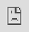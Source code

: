 # Works

## **Eat to Look Inside**

2020

![eattolookinside-1](img/portfolio/eattolookinside-1.jpg)

Eat to look inside (2020) is the first in a series of audiovisual performance actions that explore sound, images, and the symbolic potential the act of eating. This work proposes eating as a playful act to obtain information and inspect objects in a transdisciplinary way.

Eat to look inside addresses a proposal for non-verbal communication and libidinal evolution, through which the relationship with an object is expressed and organized. This work proposes a distance through a single audiovisual stimulus, whose interaction occurs only at the perceptual level through the observation. You can access through this link:

[**Visit Eat to look inside**](content/eattolookinside/eat-to-look-inside.html)

Note: after accessing the link, click / tap on the screen.

![eattolookinside-2](img/portfolio/eattolookinside-2.jpg)

&nbsp;
&nbsp;
&nbsp;
&nbsp;
---

## **One Line**

2019

![oneline-1](img/portfolio/oneline-1.jpg)

One Line is a sound performance that explores the body and movement as a continuous succession of points tracing a space that does not form a particular figure. The body interacts/intervenes/activates a beam of laser light that is curved by sound and expands as a set of points on the same plane. In this way, the body and the line become an indivisible entity.

![oneline-2](img/portfolio/oneline-2.jpg)

When the rest of the point-body in motion on the plane is destroyed, it moves in space, giving rise to the line. One Line represents the simplest and purest performative form which, at the same time, can be dynamic and varied. In this performance, the boundaries are blurred and the periphery becomes a contour and its container.

<div class="video-container">
    <!-- Replace "your_video.mp4" with the actual path to your local video file -->
    <iframe src="img/portfolio/oneline-video.mp4" frameborder="0" allowfullscreen sandbox></iframe>
</div>

Idea, general concept and device design: Ezequiel Abregu
Performance: Ezequiel Abregu, Florencia Staldecker

![oneline-3](img/portfolio/oneline-3.jpg)

&nbsp;
&nbsp;
&nbsp;
&nbsp;
---

## **The Artificial Grandparents**

2018

![abuelos-1](img/portfolio/abuelos-1.jpg)

Constanza (Mexico, 1990) has a house in her head. And it is not exactly that of Sáenz Peña Street 1041 in Zárate, the one that her great-grandparents built and where her mother grew up before her grandparents’ exile.

<div class="video-container">
    <iframe src="https://www.youtube.com/embed/-jrTA1fqlc0" title="Los Abuelos Artificiales (2018) Trailer" frameborder="0" allow="accelerometer; autoplay; clipboard-write; encrypted-media; gyroscope; picture-in-picture; web-share" allowfullscreen style="position: absolute; top: 0; left: 0; width: 100%; height: 100%;"></iframe>
</div>

With the help of “artificial intelligence”, she believes that she can take advantage of that interior house, built by family memory, to recover something of value that vanished when she lost the house.

We accompany her to the door of the house today, but it seems to be more the architecture of another family memory. If memory builds and overwrites in other ways, generating other realities, what value does the truth actual resident in that house have?

![abuelos-2](img/portfolio/abuelos-2.jpg)

**BODY INTERACTIVE LABORATORY**

Latin American Experimental Hypermedia Center CheLA Buenos Aires, Argentina + Remap Ucla University of California, LA

Performance: Constanza Casamadrid
Multimedia Design: Myriam Beutelspacher Myri Alcántar
Interactivity Design: Juan Camilo León Sarmiento
Dramaturgy and Staging: Ezequiel EC Steinman
Sound Design and Original Music: Ezequiel Abregu
Programming: Luciano Toledo TOLCH, Juan León Sarmiento
Constanza Casamadrid
Video: Ezequiel Steinman

![abuelos-3](img/portfolio/abuelos-3.png)

**Laboratory equipment OPEN P TRACK + TOUCH DESIGNER**

Jeff Burke – Director.
Santiago Núñez – Co-Director.
Belén Tondo – Producer.
Francisca Armando – Producer.
Jared J. Stein – Resident artist / mentor, writer and playwright.
Matthew Ragan – Resident / mentor artist, interactive media.
Peter Gusev – Resident / mentor artist, software development.
Zoe Sandoval – Resident artist, interactive media.
Randy Illum – Resident artist, information studies.
Sam Amin – Resident artist, software development.
Renee MacDonald – REMAP project coordinator.
Jael Díaz Vila – Graphic Design.

&nbsp;
&nbsp;
&nbsp;
&nbsp;
---

## **Urban Bosque**

2018

![urban-1](img/portfolio/urbanbosque-1.jpg)

URBAN BOSQUE was conceived of on three poetic points:

- **Organicity**: understood as the extension of the body’s own gesture through sound discourse,
- **Spontaneity**: taken as the matrix of artistic composition, generating stories that unite the pieces,
- **Urban Environment**: considered influence of the contemporary city in an immersive sound context.

&nbsp;

<div style="display: flex; justify-content: center;">
    <iframe style="border: 0; width: 350px; height: 470px;" src="https://bandcamp.com/EmbeddedPlayer/album=3825272852/size=large/bgcol=ffffff/linkcol=0687f5/tracklist=false/transparent=true/" seamless><a href="https://urbanbosque.bandcamp.com/album/2nd-body">2nd Body by URBAN BOSQUE</a></iframe>
</div>

&nbsp;

The instruments chosen consist of a wide range of analog synthesizers, voices, electric guitar, zither and a variety of native wind instruments. URBAN BOSQUE tries to investigate the intrinsic organicity of electric-analogue sound and the dialogue produced by acoustic instruments.

![urban-2](img/portfolio/urbanbosque-2.jpg)

URBAN BOSQUE intends to establish the relationship between electricity, as a generator of sound, and the energy (mechanical, wind, electric) that comes from the body that excites the various acoustic instruments.

![urban-3](img/portfolio/urbanbosque-3.png)

&nbsp;
&nbsp;
&nbsp;
&nbsp;
---

## **MUTE**

![mute-1](img/portfolio/mute-1.jpg)

MUTE is an experimental music duo from Buenos Aires, Argentina, composed by Ezequiel Abregú and Martín Matus, where the construction of sound emerges from procedure and gesture. Our aesthetic has been influenced by many styles (contemporary, ambient, electronic and experimental noise), trying to make a personal and original proposal.

&nbsp;

<div style="display: flex; justify-content: center;">
<iframe style="border: 0; width: 350px; height: 470px;" src="https://bandcamp.com/EmbeddedPlayer/album=3670641168/size=large/bgcol=ffffff/linkcol=0687f5/tracklist=false/transparent=true/" seamless><a href="https://mute-ar.bandcamp.com/album/mute">Mute by Mute</a></iframe>
</div>

&nbsp;

![mute-2](img/portfolio/mute-2.jpg)

&nbsp;

![mute-3](img/portfolio/mute-3.jpg)

&nbsp;
&nbsp;
&nbsp;
&nbsp;
---

## **500k**

![500k-1](img/portfolio/500k-1.jpg)

500k is a guitar duo composed by Ezequiel Abregú and Pablo Chimenti, where the construction of sound emerges from procedure and gesture. The project generates feedback saturating analog and digital processes as a basis for expansion and contraction of the timbrical texture. Improvisation, experimental music and composition melt into the performative experience.

&nbsp;

<div style="display: flex; justify-content: center;">
<iframe style="border: 0; width: 350px; height: 470px;" src="https://bandcamp.com/EmbeddedPlayer/album=2284738395/size=large/bgcol=ffffff/linkcol=0687f5/tracklist=false/transparent=true/" seamless><a href="https://chanchodiscos.bandcamp.com/album/aproximaci-n-dig-chd074">Aproximación (Dig. CHD074) by 500k (2019)</a></iframe>
</div>

&nbsp;

<div style="display: flex; justify-content: center;">
<iframe style="border: 0; width: 350px; height: 470px;" src="https://bandcamp.com/EmbeddedPlayer/album=3402610821/size=large/bgcol=ffffff/linkcol=0687f5/tracklist=false/transparent=true/" seamless><a href="https://chanchodiscos.bandcamp.com/album/500k-500k-cd-dig-chd011">500k - 500k (CD/Dig - CHD011) by 500k (2016)</a></iframe>
</div>

&nbsp;

<div class="video-container">
<iframe title="vimeo-player" src="https://player.vimeo.com/video/185746862?h=7c69bb315c" width="640" height="360" frameborder="0"    allowfullscreen></iframe>
</div>

<div class="video-container">
<iframe width="627" height="353" src="https://www.youtube.com/embed/sMELZXPBYAE" title="500K Album ::: Making of" frameborder="0" allow="accelerometer; autoplay; clipboard-write; encrypted-media; gyroscope; picture-in-picture; web-share" allowfullscreen></iframe>
</div>

<div class="video-container">
<iframe width="627" height="353" src="https://www.youtube.com/embed/ZXymU_PsINk" title="500K B Trailer I HD" frameborder="0" allow="accelerometer; autoplay; clipboard-write; encrypted-media; gyroscope; picture-in-picture; web-share" allowfullscreen></iframe>
</div>

&nbsp;

![500k-2](img/portfolio/500k-2.jpg)

![500k-3](img/portfolio/500k-3.jpg)

![500k-4](img/portfolio/500k-4.jpg)

&nbsp;

&nbsp;
&nbsp;
&nbsp;
&nbsp;
---

## **Chrysalis**

2016

![crisalida-1](img/portfolio/crisalida-1.jpg)

Chrysalis is an Interactive Sound Sculpture that relates sustainability, the human link with its environment and the processes that it generates over time. The authors of the sculpture are Carla Colombini (sculptor), Ezequiel Abregú & Martín Matus (sound artists).

![crisalida-2](img/portfolio/crisalida-2.jpg)

Chrysalis consists of a sculpture elaborated, for the most part, using a lot of e-waste. From a symbolic point of view, it proposes a critical and reflective position on the treatment of e-waste, encouraging spectators to reflect on environment problems and sustainability from art. In this framework, the work proposes a symbolic projection of the existing problem between humans and their technological waste, thus revealing a space of direct correlation between the contemporary urban environment and its dumps. The excessive consumption of high-tech devices, the cultural evolution dependent on technology, the programmed obsolescence strategies and the lack of controls and policies on the treatment of technological waste generate a new taboo in urban societies: technological dumps. Due to the exponential increase of these sites we have, as a consequence, the expansion of their limits, progressively invading our urban space.

<div class="video-container">
<iframe width="627" height="353" src="https://www.youtube.com/embed/NIfb89eeNsI" title="CRISALIDA (metamorfosis)" frameborder="0" allow="accelerometer; autoplay; clipboard-write; encrypted-media; gyroscope; picture-in-picture; web-share" allowfullscreen></iframe>
</div>


Chrysalis intends to carry out, from the perspective of art, a reflexive look on this problem, concentrating on three main topics:

- Art and technology, proposing a possible solution to the problem by reusing technological waste as materials for the realization of the sculpture,
  
- Critical reflection, reaffirming the values referring to the way of relating to the city, the natural environment and technology, and
  
- Sustainability, postulating us as part of a generation that acts to satisfy their needs in a conscious and sustainable way.

![crisalida-3](img/portfolio/crisalida-3.jpg)

[**Poster & Technical Aspects**](https://lac.linuxaudio.org/2018/pdf/9-poster.pdf)

&nbsp;
&nbsp;
&nbsp;
&nbsp;
---

## **LEJOS**

2014

![lejos-1](img/portfolio/lejos-1.jpg)

The actress is searching for the bodies of biographical-fictional representations of the past in her memory. Through an extreme physical journey that begins with breathing, the bodies of the past appear and update to the present. Far away explores how to inhabit an empty space and rid the body of certain memory, in an attempt to transform the mechanisms of representation and to experiment some autonomy.

<div class="video-container">
<iframe title="vimeo-player" src="https://player.vimeo.com/video/124265742?h=f0650bf4a8" width="640" height="360" frameborder="0"    allowfullscreen></iframe>
</div>

LEJOS is a multidisciplinary research, combining theater, performance, visual and sound arts. From the beginning of the creative process, the challenge consisted of working on the perceptive thresholds of breathing and silence, in the unfolding of the acoustic-stage space and the transition points where a symbol or sound can be a thing or another depending on the context. In particular, from the point of view of the sound treatment of the work, the idea of memory as noise was approached as a key concept for the composition of the sound space. In this framework, the treatment of silence and noise acts as a spatial and temporal framework (which also connects with the character’s past), constituting a crucial link between the symbolic aspect of the work and the fictional past of the actress.

![lejos-2](img/portfolio/lejos-2.png)

**Credits**

Actress: Florencia Bergallo / Sound design and music: Ezequiel Abregú / Photo: Mariana Roveda Scenic / Dramaturgy: Florencia Bergallo y Marina Sarmiento / Dramaturgy advice: Ezequiel Steinman / Dressing design and production: Belén Parra / Photo character production: Néstor Burgos / Artistic collaboration: Julieta Potenze / Production: Cooperativa LEJOS / Production assistant: Julieta Benedetto / Technical assistant: Selva Aimé / Direction assistant: Micaela Moreno / Concept, choreography and direction: Marina Sarmiento

&nbsp;
&nbsp;
&nbsp;
&nbsp;
---

## **Los Viajes de Sarmiento**

Sarmiento's Journeys

2016

![viajes-1](img/portfolio/viajes-1.jpg)

Four women travel through different landscapes of their memory through a pulse that builds their own cartography. They constellate spectra and landscapes that recover the voices from the stones that the books name as desert. The physical and emotional experience of Sarmiento’s Journeys opens the possibility of inventing a communal, visceral and mestizo body anchored in the present.

<div class="video-container">
<iframe title="vimeo-player" src="https://player.vimeo.com/video/240777313?h=99c5d6dbee" width="640" height="360" frameborder="0"    allowfullscreen></iframe>
</div>

Sound design, original music & live performance for Sarmiento’s Journeys, directed by Marina Sarmiento.

Sarmiento’s Journeys proposes a contemporary and bastard appropriation of the trips that D. F. Sarmiento made during the 19th century. Through an aesthetic contrast in a biographical and singular journey, Marina Sarmiento together with the dancer M. Eugenia Roces, the actresses Cecilia Blanco and Florencia Bergallo and the musician Ezequiel Abregú, seek on stage to put in tension the memory of the body and the landscape.

![viajes-2](img/portfolio/viajes-2.jpg)

![viajes-4](img/portfolio/viajes-4.jpg)

**Credits**

Performers/Creatives: Florencia Bergallo, Cecilia Blanco, María Eugenia Roces, Marina Sarmiento / Sound Design & Live Performance: Ezequiel Abregú / Costumes: Belén Parra / Dramaturgy: Ezequiel Steinman / Bibliographic Advice: Julieta Benedetto y Natalia Lerussi / Photo: Marcos Crapa / Graphic Design: Martín Molinaro / Light Designer: Gonzalo Córdova / Sound Assistance: Exequiel Redchuk / Coach: Nicolas Delavanso / Choreograph Assistance: Débora Diskin / Director Assistance: María Eugenia Roces / Executive Producer: Julieta Benedetto / General Production: Cooperativa Los viajes de Sarmiento / Concept, Choreographer & Director: Marina Sarmiento

&nbsp;
&nbsp;
&nbsp;
&nbsp;
---

## **Bowl of Secrets**

2013

![bucaro-1](img/portfolio/bucaro-1.png)

Bowl of secrets is a generative sound installation created by Damián Anache, Ezequiel Abregu and Martín Matus, for the Nota al pie (Editorial Universidad Nacional de Quilme’s bookstore) opening, held on April 11, 2013.

*Listen Bowl of Secrets*

&nbsp;

<div id="waveform"></div>

&nbsp;

The approach of the composition is based on the idea of generative music. A computational algorithm was designed in the Pure Data (a.k.a. PD) environment using a system of rules in order to create a structure or sound texture where the sound results are unique each time. Bowl of secrets uses an arrangement of 8 speakers with an uniform and circular distribution as a reproduction device. The work articulates textures typical of electroacoustic music and texts by Erik Satie, using aesthetic criteria typical of the ambient stream. In this aesthetic line, the sound discourse tries to satisfy the listener in two levels: it offers an environment of auditory comfort and, at the same time, it provides a subject of interest in a situation of attentive listening to music. Both conditions work simultaneously without conditioning one reception or another.

&nbsp;
&nbsp;
&nbsp;
&nbsp;
---

## Two Pieces for Ensemble

2012

![oceanos-1](img/portfolio/oceanos-1.jpg)

**Instructions to get in touch with supra-physical worlds /  Oceans have ears**

In 2011, through the support of the music publishing company MELOS (Bs. As., Argentina), Ezequiel Abregu had the opportunity to work together with the Compañía Oblicua ensemble, directed by Mtro. Marcelo Delgado. From this collaboration emerged two instrumental ensemble pieces called “Instructions to get in touch with supra-physical worlds” and “Oceans have ears“. These pieces were premiered by the Compañía Oblicua (Oblique Company) on July 4, 2012, National Library auditorium (Buenos Aires, Argentina).

<div class="video-container">
<iframe width="627" height="353" src="https://www.youtube.com/embed/IomWRTrQtNI" title="Two pieces for ensamble (2012) - Ezequiel Abregu" frameborder="0" allow="accelerometer; autoplay; clipboard-write; encrypted-media; gyroscope; picture-in-picture; web-share" allowfullscreen></iframe>
</div>

&nbsp;
&nbsp;
&nbsp;
&nbsp;
---

## **Imaginarios de Barrio**

2013

![imaginarios-1](img/portfolio/imaginarios-1.jpg)

Imaginarios de <Barrio> (<Neighbourhood > imaginaries) is a generative sound installation performed within the framework of the Paternal Art and Politics 2013 call. It was originally presented in multi-channel surround audio system.

Imaginarios de <Barrio> (<Neighbourhood > imaginaries) proposes to rethink the concept of neighbourhood and individual experience in the place of belonging. Crossing elements of the collective imaginary with the staff creates a texture of symbols, anecdotes, emotion and experience.

The sound environment is constructed from a fragmentary and arbitrary register that does not hierarchize sounds or interventions, words or moments, but elaborates unprejudiced links in a dense soundtrack.

&nbsp;

<div style="display: flex; justify-content: center;">
<iframe style="border: 0; width: 350px; height: 470px;" src="https://bandcamp.com/EmbeddedPlayer/album=3964017157/size=large/bgcol=ffffff/linkcol=0687f5/tracklist=false/transparent=true/" seamless><a href="https://mute-ar.bandcamp.com/album/imaginarios-de-barrio">Imaginarios de &lt;barrio&gt; by MUTE</a></iframe>
</div>

&nbsp;

Credits
Sound Design & Programming:
Ezequiel Abregú / Martín Matus Lerner (MUTE)
Interviews: Heliana Vera

Generative sound installation for surround sound presented in November 2013 in The Night of Museums – The Paternal Space Project (Bs As, Argentina).